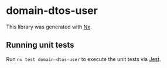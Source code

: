 # domain-dtos-user

This library was generated with [Nx](https://nx.dev).

## Running unit tests

Run `nx test domain-dtos-user` to execute the unit tests via [Jest](https://jestjs.io).
